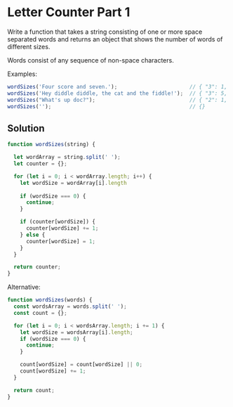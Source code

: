 # Letter Counter Part 1
Write a function that takes a string consisting of one or more space separated words and returns an object that shows the number of words of different sizes.

Words consist of any sequence of non-space characters.

Examples:
```js
wordSizes('Four score and seven.');                       // { "3": 1, "4": 1, "5": 1, "6": 1 }
wordSizes('Hey diddle diddle, the cat and the fiddle!');  // { "3": 5, "6": 1, "7": 2 }
wordSizes("What's up doc?");                              // { "2": 1, "4": 1, "6": 1 }
wordSizes('');                                            // {}
```

## Solution
```js
function wordSizes(string) {

  let wordArray = string.split(' ');
  let counter = {};

  for (let i = 0; i < wordArray.length; i++) {
    let wordSize = wordArray[i].length
    
    if (wordSize === 0) {
      continue;
    }

    if (counter[wordSize]) {
      counter[wordSize] += 1;
    } else {
      counter[wordSize] = 1;
    }
  }

  return counter;
}
```

Alternative:
```js
function wordSizes(words) {
  const wordsArray = words.split(' ');
  const count = {};

  for (let i = 0; i < wordsArray.length; i += 1) {
    let wordSize = wordsArray[i].length;
    if (wordSize === 0) {
      continue;
    }

    count[wordSize] = count[wordSize] || 0;
    count[wordSize] += 1;
  }

  return count;
}
```